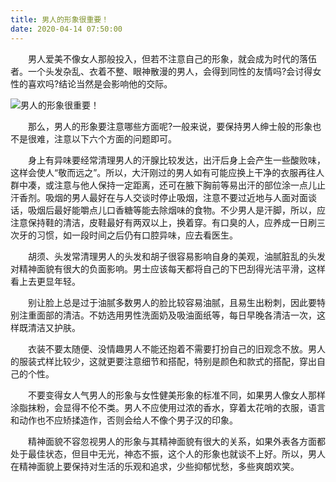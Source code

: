 ```yaml
---
title: 男人的形象很重要！
date: 2020-04-14 07:50:00
---
```




　　男人爱美不像女人那般投入，但若不注意自己的形象，就会成为时代的落伍者。一个头发杂乱、衣着不整、眼神散漫的男人，会得到同性的友情吗?会讨得女性的喜欢吗?结论当然是会影响他的交际。

![男人的形象很重要！](/img/0e1f727c4583384476f5127151c4552b.jpg)

　　那么，男人的形象要注意哪些方面呢?一般来说，要保持男人绅士般的形象也不是很难，注意以下六个方面的问题即可。

　　身上有异味要经常清理男人的汗腺比较发达，出汗后身上会产生一些酸败味，这样会使人“敬而远之”。所以，大汗刚过的男人如有可能应换上干净的衣服再往人群中凑，或注意与他人保持一定距离，还可在腋下胸前等易出汗的部位涂一点儿止汗香剂。吸烟的男人最好在与人交谈时停止吸烟，注意不要过近地与人面对面谈话，吸烟后最好能嚼点儿口香糖等能去除烟味的食物。不少男人是汗脚，所以，应注意保持鞋的清洁，皮鞋最好有两双以上，换着穿。有口臭的人，应养成一日刷三次牙的习惯，如一段时间之后仍有口腔异味，应去看医生。

　　胡须、头发常清理男人的头发和胡子很容易影响自身的美观，油腻脏乱的头发对精神面貌有很大的负面影响。男士应该每天都将自己的下巴刮得光洁平滑，这样看上去更显年轻。

　　别让脸上总是过于油腻多数男人的脸比较容易油腻，且易生出粉刺，因此要特别注重面部的清洁。不妨选用男性洗面奶及吸油面纸等，每日早晚各清洁一次，这样既清洁又护肤。

　　衣装不要太随便、没情趣男人不能还抱着不需要打扮自己的旧观念不放。男人的服装式样比较少，这就更要注意细节和搭配，特别是颜色和款式的搭配，穿出自己的个性。

　　不要变得女人气男人的形象与女性健美形象的标准不同，如果男人像女人那样涂脂抹粉，会显得不伦不类。男人不应使用过浓的香水，穿着太花哨的衣服，语言和动作也不应矫揉造作，否则会给人不像个男子汉的印象。

　　精神面貌不容忽视男人的形象与其精神面貌有很大的关系，如果外表各方面都处于最佳状态，但目中无光，神态不振，这个人的形象也就谈不上好。所以，男人在精神面貌上要保持对生活的乐观和追求，少些抑郁忧愁，多些爽朗欢笑。